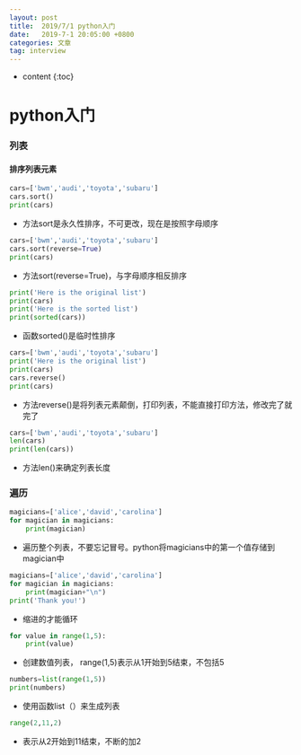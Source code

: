 ```yaml
---
layout: post
title:  2019/7/1 python入门
date:   2019-7-1 20:05:00 +0800
categories: 文章
tag: interview
---
```


* content
{:toc}
# python入门

### 列表

#### 排序列表元素

~~~python
cars=['bwm','audi','toyota','subaru']
cars.sort()
print(cars)

~~~

-  方法sort是永久性排序，不可更改，现在是按照字母顺序

~~~python
cars=['bwm','audi','toyota','subaru']
cars.sort(reverse=True)
print(cars)
~~~

- 方法sort(reverse=True)，与字母顺序相反排序

~~~python
print('Here is the original list')
print(cars)
print('Here is the sorted list')
print(sorted(cars))
~~~

- 函数sorted()是临时性排序

~~~python
cars=['bwm','audi','toyota','subaru']
print('Here is the original list')
print(cars)
cars.reverse()
print(cars)
~~~

- 方法reverse()是将列表元素颠倒，打印列表，不能直接打印方法，修改完了就完了

~~~python
cars=['bwm','audi','toyota','subaru']
len(cars)
print(len(cars))
~~~

- 方法len()来确定列表长度

### 遍历

~~~python
magicians=['alice','david','carolina']
for magician in magicians:
	print(magician)
~~~

- 遍历整个列表，不要忘记冒号。python将magicians中的第一个值存储到magician中

~~~python
magicians=['alice','david','carolina']
for magician in magicians:
	print(magician+"\n")
print('Thank you!')
~~~

- 缩进的才能循环

~~~python
for value in range(1,5):
	print(value)
~~~

- 创建数值列表， range(1,5)表示从1开始到5结束，不包括5

~~~python
numbers=list(range(1,5))
print(numbers)
~~~

- 使用函数list（）来生成列表

~~~python
range(2,11,2)
~~~

- 表示从2开始到11结束，不断的加2

